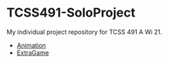 # TCSS491-SoloProject
My individual project repository for TCSS 491 A Wi 21.

* [Animation](https://estorfjell.github.io/TCSS491-SoloProject/Animation/)
* [ExtraGame](https://estorfjell.github.io/TCSS491-SoloProject/ExtraGame/)